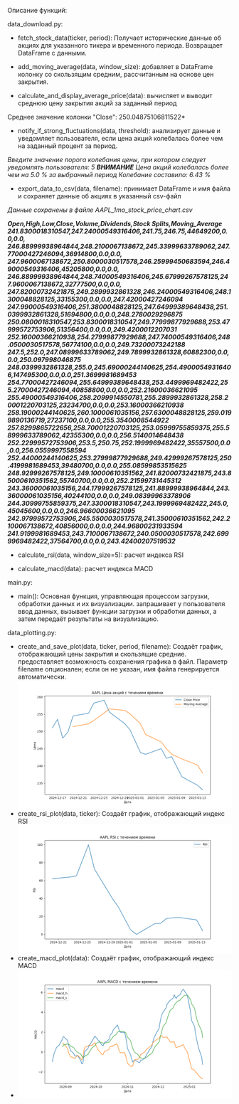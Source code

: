 Описание функций:

data_download.py: 


- fetch_stock_data(ticker, period): 
Получает исторические данные об акциях для указанного тикера и временного периода. Возвращает DataFrame с данными.

- add_moving_average(data, window_size): 
добавляет в DataFrame колонку со скользящим средним, рассчитанным на основе цен закрытия.

- calculate_and_display_average_price(data): 
вычисляет и выводит среднюю цену закрытия акций за заданный период

Среднее значение колонки "Close": 250.04875106811522*

- notify_if_strong_fluctuations(data, threshold): 
анализирует данные и уведомляет пользователя, если цена акций колебалась более чем на заданный процент за период.

_Введите значение порога колебания цены, при котором следует уведомлять пользователя: 5
***ВНИМАНИЕ***
Цена акций колебалась более чем на 5.0 % за выбранный период
Колебание составило: 6.43 %_

- export_data_to_csv(data, filename):
принимает DataFrame и имя файла и сохраняет данные об акциях в указанный csv-файл

_Данные сохранены в файле AAPL_1mo_stock_price_chart.csv_

___Open,High,Low,Close,Volume,Dividends,Stock Splits,Moving_Average
241.8300018310547,247.24000549316406,241.75,246.75,44649200,0.0,0.0,
246.88999938964844,248.2100067138672,245.33999633789062,247.77000427246094,36914800,0.0,0.0,
247.9600067138672,250.8000030517578,246.25999450683594,246.49000549316406,45205800,0.0,0.0,
246.88999938964844,248.74000549316406,245.67999267578125,247.9600067138672,32777500,0.0,0.0,
247.82000732421875,249.2899932861328,246.24000549316406,248.1300048828125,33155300,0.0,0.0,247.42000427246094
247.99000549316406,251.3800048828125,247.64999389648438,251.0399932861328,51694800,0.0,0.0,248.2780029296875
250.0800018310547,253.8300018310547,249.77999877929688,253.47999572753906,51356400,0.0,0.0,249.4200012207031
252.16000366210938,254.27999877929688,247.74000549316406,248.0500030517578,56774100,0.0,0.0,249.73200073242188
247.5,252.0,247.08999633789062,249.7899932861328,60882300,0.0,0.0,250.097998046875
248.0399932861328,255.0,245.69000244140625,254.49000549316406,147495300,0.0,0.0,251.3699981689453
254.77000427246094,255.64999389648438,253.4499969482422,255.27000427246094,40858800,0.0,0.0,252.21600036621095
255.49000549316406,258.2099914550781,255.2899932861328,258.20001220703125,23234700,0.0,0.0,253.16000366210938
258.19000244140625,260.1000061035156,257.6300048828125,259.0199890136719,27237100,0.0,0.0,255.3540008544922
257.8299865722656,258.70001220703125,253.05999755859375,255.58999633789062,42355300,0.0,0.0,256.5140014648438
252.22999572753906,253.5,250.75,252.1999969482422,35557500,0.0,0.0,256.0559997558594
252.44000244140625,253.27999877929688,249.42999267578125,250.4199981689453,39480700,0.0,0.0,255.08599853515625
248.92999267578125,249.10000610351562,241.82000732421875,243.85000610351562,55740700,0.0,0.0,252.21599731445312
243.36000061035156,244.17999267578125,241.88999938964844,243.36000061035156,40244100,0.0,0.0,249.08399963378906
244.30999755859375,247.3300018310547,243.1999969482422,245.0,45045600,0.0,0.0,246.96600036621095
242.97999572753906,245.5500030517578,241.35000610351562,242.2100067138672,40856000,0.0,0.0,244.96800231933594
241.9199981689453,243.7100067138672,240.0500030517578,242.6999969482422,37564700,0.0,0.0,243.42400207519532___


- calculate_rsi(data, window_size=5):
расчет индекса RSI

- calculate_macd(data):
расчет индекса MACD

    

main.py:

- main(): Основная функция, управляющая процессом загрузки, обработки данных и их визуализации. 
запрашивает у пользователя ввод данных, вызывает функции загрузки и обработки данных, а затем передаёт результаты 
на визуализацию.


data_plotting.py:

- create_and_save_plot(data, ticker, period, filename): Создаёт график, отображающий цены закрытия и скользящие средние. 
предоставляет возможность сохранения графика в файл. Параметр filename опционален; если он не указан, имя файла 
генерируется автоматически.
![img_1.png](img_1.png)
- create_rsi_plot(data, ticker): Создаёт график, отображающий индекс RSI
![img_2.png](img_2.png)
- create_macd_plot(data): Создаёт график, отображающий индекс MACD
- ![img_3.png](img_3.png)